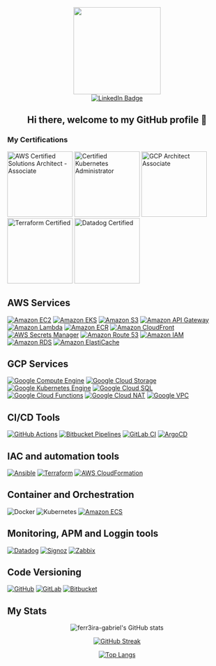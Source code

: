 <div id="header" align="center">
  <img src="https://media.giphy.com/media/v1.Y2lkPTc5MGI3NjExcnZjcWJjOHdqbmNvYmJzOG4yNzRhaGlpamxqZjE0aHUxamk0NmZtZiZlcD12MV9pbnRlcm5hbF9naWZfYnlfaWQmY3Q9Zw/ZVik7pBtu9dNS/giphy.gif" width="200"/>
</div>

<div id="badges" align="center">
  <a href="https://www.linkedin.com/in/gferr3ira/">
    <img src="https://img.shields.io/badge/LinkedIn-blue?style=for-the-badge&logo=linkedin&logoColor=white" alt="LinkedIn Badge"/>
  </a>
</div>

<h2><p style="text-align: center;"> Hi there, welcome to my GitHub profile 👋</p></h2>

### My Certifications
<div>
  <img src="https://d1.awsstatic.com/training-and-certification/certification-badges/AWS-Certified-Solutions-Architect-Associate_badge.3419559c682629072f1eb968d59dea0741772c0f.png" alt="AWS Certified Solutions Architect - Associate" style="display:inline-block" width="150">
  <img src="https://images.credly.com/images/8b8ed108-e77d-4396-ac59-2504583b9d54/cka_from_cncfsite__281_29.png" alt="Certified Kubernetes Administrator" style="display:inline-block" width="150">
  <img src="https://miro.medium.com/v2/resize:fit:520/1*ik9N6EPd6H6ElO3R_N-Suw.png" alt="GCP Architect Associate" style="display:inline-block" width="150">
  <img src="https://www.datocms-assets.com/2885/1645553469-hcta0-badge.png" alt="Terraform Certified" style="display:inline-block" width="150">
  <img src="https://images.credly.com/size/680x680/images/e8f68597-80d9-425e-80c5-eae9f2859796/image.png" alt="Datadog Certified" style="display:inline-block" width="150">
</div>

## AWS Services
[![Amazon EC2](https://img.shields.io/static/v1?style=for-the-badge&message=Amazon+EC2&color=232F3E&logo=Amazon+AWS&logoColor=FF9900&label=)](https://aws.amazon.com/ec2/)
[![Amazon EKS](https://img.shields.io/static/v1?style=for-the-badge&message=Amazon+EKS&color=232F3E&logo=Amazon+AWS&logoColor=FF9900&label=)](https://aws.amazon.com/eks/)
[![Amazon S3](https://img.shields.io/static/v1?style=for-the-badge&message=Amazon+S3&color=232F3E&logo=Amazon+AWS&logoColor=FF9900&label=)](https://aws.amazon.com/s3/)
[![Amazon API Gateway](https://img.shields.io/static/v1?style=for-the-badge&message=Amazon+API+Gateway&color=232F3E&logo=Amazon+AWS&logoColor=FF9900&label=)](https://aws.amazon.com/api-gateway/)
[![Amazon Lambda](https://img.shields.io/static/v1?style=for-the-badge&message=AWS+Lambda&color=232F3E&logo=Amazon+AWS&logoColor=FF9900&label=)](https://aws.amazon.com/lambda/)
[![Amazon ECR](https://img.shields.io/static/v1?style=for-the-badge&message=Amazon+ECR&color=232F3E&logo=Amazon+AWS&logoColor=FF9900&label=)](https://aws.amazon.com/ecr/)
[![Amazon CloudFront](https://img.shields.io/static/v1?style=for-the-badge&message=Amazon+CloudFront&color=232F3E&logo=Amazon+AWS&logoColor=FF9900&label=)](https://aws.amazon.com/cloudfront/)
[![AWS Secrets Manager](https://img.shields.io/static/v1?style=for-the-badge&message=AWS+Secrets+Manager&color=232F3E&logo=Amazon+AWS&logoColor=FF9900&label=)](https://aws.amazon.com/secrets-manager/)
[![Amazon Route 53](https://img.shields.io/static/v1?style=for-the-badge&message=Amazon+Route+53&color=232F3E&logo=Amazon+AWS&logoColor=FF9900&label=)](https://aws.amazon.com/route53/)
[![Amazon IAM](https://img.shields.io/static/v1?style=for-the-badge&message=Amazon+IAM&color=232F3E&logo=Amazon+AWS&logoColor=FF9900&label=)](https://aws.amazon.com/iam/)
[![Amazon RDS](https://img.shields.io/static/v1?style=for-the-badge&message=Amazon+RDS&color=232F3E&logo=Amazon+AWS&logoColor=FF9900&label=)](https://aws.amazon.com/rds/)
[![Amazon ElastiCache](https://img.shields.io/static/v1?style=for-the-badge&message=Amazon+ElastiCache&color=232F3E&logo=Amazon+AWS&logoColor=FF9900&label=)](https://aws.amazon.com/elasticache/)

## GCP Services
[![Google Compute Engine](https://img.shields.io/static/v1?style=for-the-badge&message=Compute+Engine&color=4285F4&logo=Google+Cloud&logoColor=FFFFFF&label=)](https://cloud.google.com/compute/)
[![Google Cloud Storage](https://img.shields.io/static/v1?style=for-the-badge&message=Cloud+Storage&color=4285F4&logo=Google+Cloud&logoColor=FFFFFF&label=)](https://cloud.google.com/storage/)
[![Google Kubernetes Engine](https://img.shields.io/static/v1?style=for-the-badge&message=Kubernetes+Engine&color=4285F4&logo=Google+Cloud&logoColor=FFFFFF&label=)](https://cloud.google.com/kubernetes-engine/)
[![Google Cloud SQL](https://img.shields.io/static/v1?style=for-the-badge&message=Cloud+SQL&color=4285F4&logo=Google+Cloud&logoColor=FFFFFF&label=)](https://cloud.google.com/sql/)
[![Google Cloud Functions](https://img.shields.io/static/v1?style=for-the-badge&message=Cloud+Functions&color=4285F4&logo=Google+Cloud&logoColor=FFFFFF&label=)](https://cloud.google.com/functions/)
[![Google Cloud NAT](https://img.shields.io/static/v1?style=for-the-badge&message=Cloud+NAT&color=4285F4&logo=Google+Cloud&logoColor=FFFFFF&label=)](https://cloud.google.com/nat/)
[![Google VPC](https://img.shields.io/static/v1?style=for-the-badge&message=VPC&color=4285F4&logo=Google+Cloud&logoColor=FFFFFF&label=)](https://cloud.google.com/vpc/)

## CI/CD Tools
[![GitHub Actions](https://img.shields.io/static/v1?style=for-the-badge&message=GitHub+Actions&color=232F3E&logo=GitHub+Actions&logoColor=FFFFFF&label=)](https://github.com/username/repo-name/actions)
[![Bitbucket Pipelines](https://img.shields.io/static/v1?style=for-the-badge&message=Bitbucket+Pipelines&color=2088FF&logo=bitbucket&logoColor=FFFFFF&label=)](https://bitbucket.org/product/features/pipelines)
[![GitLab CI](https://img.shields.io/static/v1?style=for-the-badge&message=GitLab+CI&color=FC6D26&logo=GitLab&logoColor=FFFFFF&label=)](https://gitlab.com/)
[![ArgoCD](https://img.shields.io/static/v1?style=for-the-badge&message=ArgoCD&color=FC6D26&logo=argo&logoColor=FFFFFF&label=)](https://argoproj.github.io/argo-cd/)

## IAC and automation tools
[![Ansible](https://img.shields.io/static/v1?style=for-the-badge&message=Ansible&color=EE0000&logo=Ansible&logoColor=FFFFFF&label=)](https://www.ansible.com/)
[![Terraform](https://img.shields.io/static/v1?style=for-the-badge&message=Terraform&color=844FBA&logo=Terraform&logoColor=FFFFFF&label=)](https://www.terraform.io/)
[![AWS CloudFormation](https://img.shields.io/static/v1?style=for-the-badge&message=Amazon+Cloudformation&color=232F3E&logo=Amazon+AWS&logoColor=FF9900&label=)](https://aws.amazon.com/cloudformation/)

## Container and Orchestration
![Docker](https://img.shields.io/badge/docker-%230db7ed.svg?style=for-the-badge&logo=docker&logoColor=white)
![Kubernetes](https://img.shields.io/badge/kubernetes-%23326ce5.svg?style=for-the-badge&logo=kubernetes&logoColor=white)
[![Amazon ECS](https://img.shields.io/static/v1?style=for-the-badge&message=Amazon+ECS&color=232F3E&logo=Amazon+AWS&logoColor=FF9900&label=)](https://aws.amazon.com/ecs/)

## Monitoring, APM and Loggin tools
[![Datadog](https://img.shields.io/static/v1?style=for-the-badge&message=Datadog&color=632CA6&logo=Datadog&logoColor=FFFFFF&label=)](https://www.datadoghq.com/)
[![Signoz](https://img.shields.io/static/v1?style=for-the-badge&message=Signoz&color=232F3E&logo=signoz&logoColor=FFFFFF&label=)](https://signoz.io/)
[![Zabbix](https://img.shields.io/static/v1?style=for-the-badge&message=Zabbix&color=232F3E&logo=zabbix&logoColor=FFFFFF&label=)](https://www.zabbix.com/)

## Code Versioning
[![GitHub](https://img.shields.io/static/v1?style=for-the-badge&message=GitHub&color=181717&logo=GitHub&logoColor=FFFFFF&label=)](https://github.com/)
[![GitLab](https://img.shields.io/static/v1?style=for-the-badge&message=GitLab&color=FC6D26&logo=GitLab&logoColor=FFFFFF&label=)](https://gitlab.com/)
[![Bitbucket](https://img.shields.io/static/v1?style=for-the-badge&message=Bitbucket&color=0052CC&logo=Bitbucket&logoColor=FFFFFF&label=)](https://bitbucket.org/)

## My Stats
<div id="stats" align="center">

![ferr3ira-gabriel's GitHub stats](https://github-readme-stats.vercel.app/api?username=ferr3ira-gabriel&theme=default&show_icons=true)

[![GitHub Streak](http://github-readme-streak-stats.herokuapp.com?user=ferr3ira-gabriel&date_format=j%2Fn%5B%2FY%5D)](https://git.io/streak-stats)

[![Top Langs](https://github-readme-stats.vercel.app/api/top-langs/?username=ferr3ira-gabriel&layout=compact&theme=default)](https://github.com/ferr3ira-gabriel/github-readme-stats)

</div>